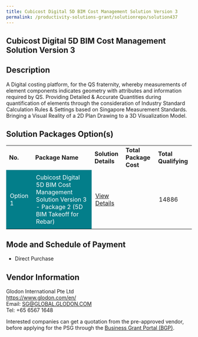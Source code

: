 ```yaml
---
title: Cubicost Digital 5D BIM Cost Management Solution Version 3
permalink: /productivity-solutions-grant/solutionrepo/solution437
---
```


## Cubicost Digital 5D BIM Cost Management Solution Version 3

## Description

A Digital costing platform, for the QS fraternity, whereby measurements of element components indicates geometry with attributes and information required by QS. Providing Detailed & Accurate Quantities during quantification of elements through the consideration of Industry Standard Calculation Rules & Settings based on Singapore Measurement Standards. Bringing a Visual Reality of a 2D Plan Drawing to a 3D Visualization Model.

## Solution Packages Option(s)

<table>
<tr>
<td><b>No.</b></td>
<td><b>Package Name</b></td>
<td><b>Solution Details</b></td>
<td><b>Total Package Cost</b></td>
<td><b>Total Qualifying</b></td>
</tr>
<tr>
<td style='padding: 10px; background-color: #037E8A; color: #FFFFFF;'>Option 1</td>
<td style='padding: 10px; background-color: #037E8A; color: #FFFFFF;'>Cubicost Digital 5D BIM Cost Management Solution Version 3 - Package 2 (5D BIM Takeoff for Rebar)</td>
<td style='padding: 10px;'><a href='https://www.gobusiness.gov.sg/images/psg/Glodon_International_20200151_Annex_3_20200625152127_Part_2.pdf' target='_blank'>View Details</a></td>
<td style='padding: 10px;'></td>
<td style='padding: 10px;'>14886</td>
</tr>
</table>

## Mode and Schedule of Payment

 - Direct Purchase

## Vendor Information

 Glodon International Pte Ltd<br>https://www.glodon.com/en/<br>Email: SG@GLOBAL.GLODON.COM<br>Tel: +65 6567 1648

Interested companies can get a quotation from the pre-approved vendor, before applying for the PSG through the <a href='https://www.businessgrants.gov.sg/' target='_blank' rel='noopener'>Business Grant Portal (BGP)</a>.

<script src="/jquery/resize-tables.js"></script>
